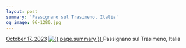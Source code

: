 ```yaml
---
layout: post
summary: 'Passignano sul Trasimeno, Italia'
og_image: 96-1280.jpg
---
```


<p>
  <time>
    <a href="/96">October 17, 2023</a>
  </time>
  <a href="/96">
    <img src="{{ site.assets_url }}/96-640.jpg" srcset="{{ site.assets_url }}/96-320.jpg 320w, {{ site.assets_url }}/96-640.jpg 640w, {{ site.assets_url }}/96-960.jpg 960w, {{ site.assets_url }}/96-1280.jpg 1280w" sizes="(min-width: 700px) 50vw, calc(100vw - 2rem)" alt="{{ page.summary }}" />
  </a>
  <span>Passignano sul Trasimeno, Italia</span>
</p>
